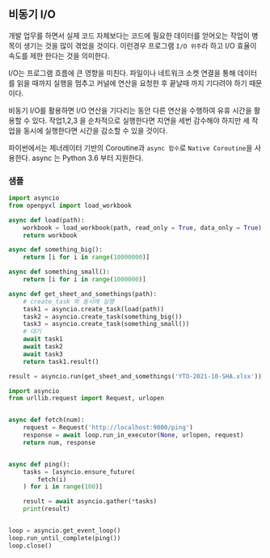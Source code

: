 ## 비동기 I/O

개발 업무를 하면서 실제 코드 자체보다는 코드에 필요한 데이터를 얻어오는 작업이 병목이 생기는 것을
많이 겪었을 것이다. 이런경우 프로그램 ``I/O 위주``라 하고 I/O 효율이 속도를 제한 한다는 것을 의미한다.

I/O는 프로그램 흐름에 큰 영향을 미친다. 파일이나 네트워크 소켓 연결을 통해 데이터를 읽을 때까지
실행을 멈추고 커널에 연산을 요청한 후 끝날때 까지 기다려야 하기 때문이다.

비동기 I/O를 활용하면 I/O 연산을 기다리는 동안 다른 연산을 수행하여 유휴 시간을 활용할 수 있다.
작업1,2,3 을 순차적으로 실행한다면 지연을 세번 감수해야 하지만 세 작업을 동시에 실행한다면 
시간을 감소할 수 있을 것이다.

파이썬에서는 제너레이터 기반의 Coroutine과 ``async 함수``로 ``Native Coroutine``을 사용한다.
async 는 Python 3.6 부터 지원한다.

### 샘플
```python
import asyncio
from openpyxl import load_workbook

async def load(path):
    workbook = load_workbook(path, read_only = True, data_only = True)
    return workbook

async def something_big():
    return [i for i in range(10000000)]

async def something_small():
    return [i for i in range(1000000)]

async def get_sheet_and_somethings(path):
    # create_task 와 동시에 실행
    task1 = asyncio.create_task(load(path))
    task2 = asyncio.create_task(something_big())
    task3 = asyncio.create_task(something_small())
    # 대기
    await task1
    await task2
    await task3
    return task1.result()

result = asyncio.run(get_sheet_and_somethings('YTO-2021-10-SHA.xlsx'))
```

```python
import asyncio
from urllib.request import Request, urlopen


async def fetch(num):
    request = Request('http://localhost:9000/ping')
    response = await loop.run_in_executor(None, urlopen, request)
    return num, response


async def ping():
    tasks = [asyncio.ensure_future(
        fetch(i)
    ) for i in range(100)]

    result = await asyncio.gather(*tasks)
    print(result)


loop = asyncio.get_event_loop()
loop.run_until_complete(ping())
loop.close()

```